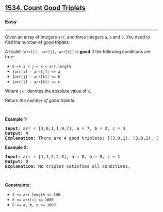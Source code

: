 <h2><a href="https://leetcode.com/problems/count-good-triplets/">1534. Count Good Triplets</a></h2><h3>Easy</h3><hr><div style="user-select: auto;"><p style="user-select: auto;">Given an array of integers <code style="user-select: auto;">arr</code>, and three integers&nbsp;<code style="user-select: auto;">a</code>,&nbsp;<code style="user-select: auto;">b</code>&nbsp;and&nbsp;<code style="user-select: auto;">c</code>. You need to find the number of good triplets.</p>

<p style="user-select: auto;">A triplet <code style="user-select: auto;">(arr[i], arr[j], arr[k])</code>&nbsp;is <strong style="user-select: auto;">good</strong> if the following conditions are true:</p>

<ul style="user-select: auto;">
	<li style="user-select: auto;"><code style="user-select: auto;">0 &lt;= i &lt; j &lt; k &lt;&nbsp;arr.length</code></li>
	<li style="user-select: auto;"><code style="user-select: auto;">|arr[i] - arr[j]| &lt;= a</code></li>
	<li style="user-select: auto;"><code style="user-select: auto;">|arr[j] - arr[k]| &lt;= b</code></li>
	<li style="user-select: auto;"><code style="user-select: auto;">|arr[i] - arr[k]| &lt;= c</code></li>
</ul>

<p style="user-select: auto;">Where <code style="user-select: auto;">|x|</code> denotes the absolute value of <code style="user-select: auto;">x</code>.</p>

<p style="user-select: auto;">Return<em style="user-select: auto;"> the number of good triplets</em>.</p>

<p style="user-select: auto;">&nbsp;</p>
<p style="user-select: auto;"><strong style="user-select: auto;">Example 1:</strong></p>

<pre style="user-select: auto;"><strong style="user-select: auto;">Input:</strong> arr = [3,0,1,1,9,7], a = 7, b = 2, c = 3
<strong style="user-select: auto;">Output:</strong> 4
<strong style="user-select: auto;">Explanation:</strong>&nbsp;There are 4 good triplets: [(3,0,1), (3,0,1), (3,1,1), (0,1,1)].
</pre>

<p style="user-select: auto;"><strong style="user-select: auto;">Example 2:</strong></p>

<pre style="user-select: auto;"><strong style="user-select: auto;">Input:</strong> arr = [1,1,2,2,3], a = 0, b = 0, c = 1
<strong style="user-select: auto;">Output:</strong> 0
<strong style="user-select: auto;">Explanation: </strong>No triplet satisfies all conditions.
</pre>

<p style="user-select: auto;">&nbsp;</p>
<p style="user-select: auto;"><strong style="user-select: auto;">Constraints:</strong></p>

<ul style="user-select: auto;">
	<li style="user-select: auto;"><code style="user-select: auto;">3 &lt;= arr.length &lt;= 100</code></li>
	<li style="user-select: auto;"><code style="user-select: auto;">0 &lt;= arr[i] &lt;= 1000</code></li>
	<li style="user-select: auto;"><code style="user-select: auto;">0 &lt;= a, b, c &lt;= 1000</code></li>
</ul></div>